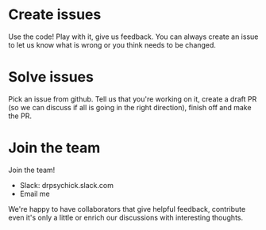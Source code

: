 # Create issues
Use the code! Play with it, give us feedback. You can always create an issue to let us know what is wrong or you think needs to be changed.

# Solve issues
Pick an issue from github. Tell us that you're working on it, create a draft PR (so we can discuss if all is going in the right direction), finish off and make the PR.

# Join the team
Join the team!
* Slack: drpsychick.slack.com
* Email me

We're happy to have collaborators that give helpful feedback, contribute even it's only a little or enrich our discussions with interesting thoughts.
